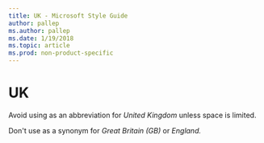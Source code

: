 ```yaml
---
title: UK - Microsoft Style Guide
author: pallep
ms.author: pallep
ms.date: 1/19/2018
ms.topic: article
ms.prod: non-product-specific
---
```


# UK

Avoid using as an abbreviation for *United Kingdom* unless space is limited. 

Don't use as a synonym for *Great Britain (GB)* or *England.* 
